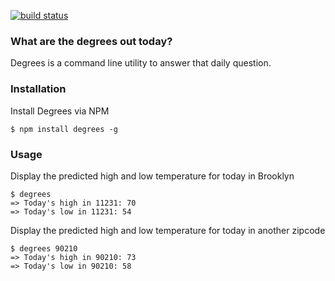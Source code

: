 [![build status](https://secure.travis-ci.org/bryanwoods/degrees.png)](http://travis-ci.org/bryanwoods/degrees)
### What are the degrees out today?

Degrees is a command line utility to answer that daily question.

### Installation

Install Degrees via NPM

    $ npm install degrees -g

### Usage

Display the predicted high and low temperature for today in Brooklyn

    $ degrees
    => Today's high in 11231: 70
    => Today's low in 11231: 54

Display the predicted high and low temperature for today in another
zipcode

    $ degrees 90210
    => Today's high in 90210: 73
    => Today's low in 90210: 58
